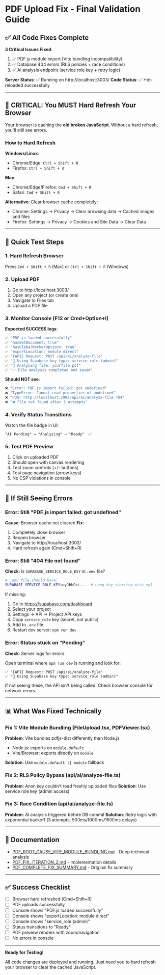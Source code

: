 # PDF Upload Fix - Final Validation Guide

## ✅ All Code Fixes Complete

**3 Critical Issues Fixed**:
1. ✅ PDF.js module import (Vite bundling incompatibility)
2. ✅ Database 404 errors (RLS policies + race conditions)
3. ✅ AI analysis endpoint (service role key + retry logic)

**Server Status**: ✅ Running on http://localhost:3003/
**Code Status**: ✅ Hot-reloaded successfully

---

## 🚨 CRITICAL: You MUST Hard Refresh Your Browser

Your browser is caching the **old broken JavaScript**. Without a hard refresh, you'll still see errors.

### How to Hard Refresh

**Windows/Linux**:
- Chrome/Edge: `Ctrl + Shift + R`
- Firefox: `Ctrl + Shift + R`

**Mac**:
- Chrome/Edge/Firefox: `Cmd + Shift + R`
- Safari: `Cmd + Shift + R`

**Alternative**: Clear browser cache completely:
- Chrome: Settings → Privacy → Clear browsing data → Cached images and files
- Firefox: Settings → Privacy → Cookies and Site Data → Clear Data

---

## 🧪 Quick Test Steps

### 1. Hard Refresh Browser
Press `Cmd + Shift + R` (Mac) or `Ctrl + Shift + R` (Windows)

### 2. Upload PDF
1. Go to http://localhost:3003/
2. Open any project (or create one)
3. Navigate to Files tab
4. Upload a PDF file

### 3. Monitor Console (F12 or Cmd+Option+I)

**Expected SUCCESS logs**:
```javascript
✅ "PDF.js loaded successfully"
✅ "hasGetDocument: true"
✅ "hasGlobalWorkerOptions: true"
✅ "exportLocation: module direct"
✅ "[API] Request: POST /api/ai/analyze-file"
✅ "🔑 Using Supabase key type: service_role (admin)"
✅ "📁 Analyzing file: yourfile.pdf"
✅ "✅ File analysis completed and saved"
```

**Should NOT see**:
```javascript
❌ "Error: PDF.js import failed: got undefined"
❌ "TypeError: Cannot read properties of undefined"
❌ "POST http://localhost:3003/api/ai/analyze-file 404"
❌ "❌ File not found after 3 attempts"
```

### 4. Verify Status Transitions

Watch the file badge in UI:
```
"AI Pending" → "Analyzing" → "Ready"  ✅
```

### 5. Test PDF Preview

1. Click on uploaded PDF
2. Should open with canvas rendering
3. Test zoom controls (+/- buttons)
4. Test page navigation (arrow keys)
5. No CSP violations in console

---

## 🐛 If Still Seeing Errors

### Error: Still "PDF.js import failed: got undefined"

**Cause**: Browser cache not cleared
**Fix**:
1. Completely close browser
2. Reopen browser
3. Navigate to http://localhost:3003/
4. Hard refresh again (Cmd+Shift+R)

### Error: Still "404 File not found"

**Check**: Is `SUPABASE_SERVICE_ROLE_KEY` in `.env` file?

```bash
# .env file should have:
SUPABASE_SERVICE_ROLE_KEY=eyJhbGci...  # Long key starting with eyJ
```

If missing:
1. Go to https://supabase.com/dashboard
2. Select your project
3. Settings → API → Project API keys
4. Copy `service_role` key (secret, not public)
5. Add to `.env` file
6. Restart dev server: `npm run dev`

### Error: Status stuck on "Pending"

**Check**: Server logs for errors

Open terminal where `npm run dev` is running and look for:
```
✅ "[API] Request: POST /api/ai/analyze-file"
✅ "🔑 Using Supabase key type: service_role (admin)"
```

If not seeing these, the API isn't being called. Check browser console for network errors.

---

## 📊 What Was Fixed Technically

### Fix 1: Vite Module Bundling (FileUpload.tsx, PDFViewer.tsx)
**Problem**: Vite bundles pdfjs-dist differently than Node.js
- Node.js: exports on `module.default`
- Vite/Browser: exports directly on `module`

**Solution**: Use `module.default || module` fallback

### Fix 2: RLS Policy Bypass (api/ai/analyze-file.ts)
**Problem**: Anon key couldn't read freshly uploaded files
**Solution**: Use service role key (admin access)

### Fix 3: Race Condition (api/ai/analyze-file.ts)
**Problem**: AI analysis triggered before DB commit
**Solution**: Retry logic with exponential backoff (3 attempts, 500ms/1000ms/1500ms delays)

---

## 📁 Documentation

- [PDF_ROOT_CAUSE_VITE_MODULE_BUNDLING.md](PDF_ROOT_CAUSE_VITE_MODULE_BUNDLING.md) - Deep technical analysis
- [PDF_FIX_ITERATION_2.md](PDF_FIX_ITERATION_2.md) - Implementation details
- [PDF_COMPLETE_FIX_SUMMARY.md](claudedocs/PDF_COMPLETE_FIX_SUMMARY.md) - Original fix summary

---

## ✅ Success Checklist

- [ ] Browser hard refreshed (Cmd+Shift+R)
- [ ] PDF uploads successfully
- [ ] Console shows "PDF.js loaded successfully"
- [ ] Console shows "exportLocation: module direct"
- [ ] Console shows "service_role (admin)"
- [ ] Status transitions to "Ready"
- [ ] PDF preview renders with zoom/navigation
- [ ] No errors in console

---

**Ready for Testing!**

All code changes are deployed and running. Just need you to hard refresh your browser to clear the cached JavaScript.

